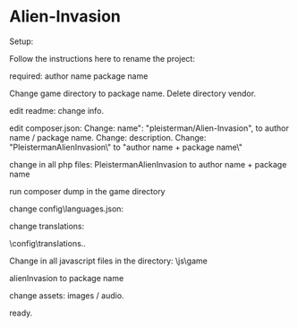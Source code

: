 # Alien-Invasion

Setup:


Follow the instructions here to rename the project:

required:
    author name
    package name


Change game directory to package name.
Delete directory vendor.


edit readme:
change info.
 
edit composer.json:
Change: name": "pleisterman/Alien-Invasion", to author name / package name.
Change: description.
Change: "PleistermanAlienInvasion\\" to  "author name + package name\\" 

change in all php files:
    PleistermanAlienInvasion to author name + package name
    
run composer dump in the game directory

change config\languages.json:

change translations:

\config\translations\..

Change in all javascript files in the directory: \js\game

alienInvasion to package name

change assets: images / audio.

ready.
    



